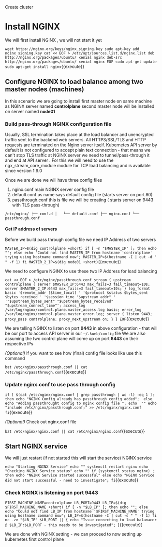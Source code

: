 Create cluster 

# Install NGINX 

We will first install NGINX , we will not start it yet

`
wget https://nginx.org/keys/nginx_signing.key
sudo apt-key add nginx_signing.key
cat << EOF > /etc/apt/sources.list.d/nginx.list
deb http://nginx.org/packages/ubuntu/ xenial nginx
deb-src http://nginx.org/packages/ubuntu/ xenial nginx
EOF
sudo apt-get update
sudo apt-get install nginx
`{{execute}}


## Configure NGINX to load balance among two master nodes (machines)

In this scenario we are going to install first master node on same machine as NGINX server named **controlplane** 
second master node will be installed on server named **node01**

### Build pass-through NGINX configuration file 

Usually, SSL termination takes place at the load balancer and unencrypted traffic sent to the backend web servers.
All HTTPS/SSL/TLS and HTTP requests are terminated on the Nginx server itself. Kubernetes API server 
by default is not configured to accept plain text connection - that means we can't stop TLS traffic at
NGINX server we need to tunnel/pass-through it and end at API server . For this we will need to use
the ngx_stream_core_module module for TCP load balancing and is available since version 1.9.0

Once we are done we will have three config files 

1. nginx.conf main NGINX server config file
1. default.conf as name says default config file (starts server on port 80)
1. passthrough.conf this is file we will be creating ( starts server on 9443 with TLS pass-through)

`
/etc/nginx/
├── conf.d
│   └── default.conf
├── nginx.conf
└── passthrough.conf
`

#### Get IP address of servers

Before we build pass through config file we need IP Address of two servers 

`
MASTER_IP=$(dig controlplane +short)
if [ -n "$MASTER_IP" ];
 then
    echo "";
 else
    echo "Could not find MASTER_IP from hostname 'controlplane' trying using hostname command now";
    MASTER_IP=$(hostname -I | cut -d " " -f 1)
fi
MASTER_2_IP=$(dig node01 +short)
`{{execute}}

We need to configure NGINX to use these two IP Address for load balancing 

`
cat << EOF > /etc/nginx/passthrough.conf
stream {
    upstream controlplane {
        server $MASTER_IP:6443 max_fails=3 fail_timeout=10s;
        server $MASTER_2_IP:6443 max_fails=3 fail_timeout=10s;
    }
log_format basic '$remote_addr [$time_local] '
                 '$protocol $status $bytes_sent $bytes_received '
                 '$session_time "$upstream_addr" '
                 '"$upstream_bytes_sent" "$upstream_bytes_received" "$upstream_connect_time"';
    access_log /var/log/nginx/control.plane.master_access.log basic;
    error_log /var/log/nginx/control.plane.master_error.log;
    server {
        listen 9443;
        proxy_pass controlplane;
        proxy_next_upstream on;
    }
}
EOF
`{{execute}}

We are telling NGINX to listen on port **9443** in above configuration -
that will be our port to access API server in our `~/.kueb/config` file
We are also assuming the two control plane will come up on port **6443** on
their respective IPs

*(Optional)*
If you want to see how (final) config file looks like use this command 

`bat /etc/nginx/passthrough.conf || cat /etc/nginx/passthrough.conf`{{execute}}

### Update nginx.conf to use pass through config

`
if [ $(cat /etc/nginx/nginx.conf | grep passthrough | wc -l) -eq 1 ]; 
 then
   echo "NGINX Config already has passthrough config added"; 
 else 
  echo "Adding passthrought config to nginx config file ";
  echo  ""
  echo "include /etc/nginx/passthrough.conf;" >> /etc/nginx/nginx.conf
fi
`{{execute}}

*(Optional)*
Check out nginx.conf file 

`bat /etc/nginx/nginx.conf || cat /etc/nginx/nginx.conf`{{execute}}

## Start NGINX service 

We will just restart (if not started this will start the service) NGINX service

`
echo "Starting NGINX Service"
echo ""
systemctl restart nginx
echo "Checking NGINX Service status"
echo ""
if (systemctl status nginx) ;
  then
    echo "NGINX Service started successful"
  else
    echo "NGINX Service did not start successful - need to investigate";
fi
`{{execute}}

### Check NGINX is listening on port 9443 

`
FIRST_MACHINE_NAME=controlplane
LB_PORT=9443
LB_IP=$(dig $FIRST_MACHINE_NAME +short)
if [ -n "$LB_IP" ];
 then
    echo "";
 else
    echo "Could not find LB_IP from hostname '$FIRST_MACHINE_NAME' trying using hostname command now";
    LB_IP=$(hostname -I | cut -d " " -f 1)
fi
nc -zv "$LB_IP" $LB_PORT || { echo "Issue connecting to load balanacer @ $LB_IP:$LB_PORT - this needs to be investigated"; }
`{{execute}}

We are done with NGINX setting - we can proceed to now setting up kubernetes first control plane